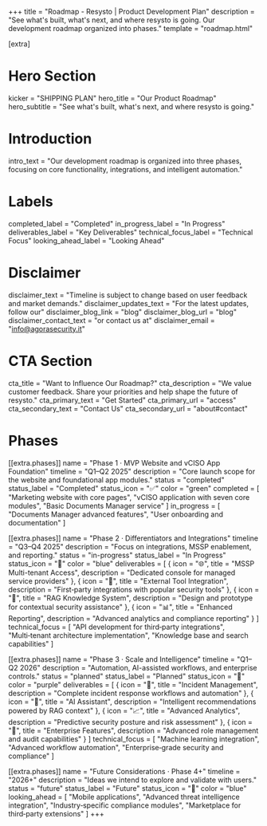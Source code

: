 +++
title = "Roadmap - Resysto | Product Development Plan"
description = "See what's built, what's next, and where resysto is going. Our development roadmap organized into phases."
template = "roadmap.html"

[extra]
# Hero Section
kicker = "SHIPPING PLAN"
hero_title = "Our Product Roadmap"
hero_subtitle = "See what's built, what's next, and where resysto is going."

# Introduction
intro_text = "Our development roadmap is organized into three phases, focusing on core functionality, integrations, and intelligent automation."

# Labels
completed_label = "Completed"
in_progress_label = "In Progress"
deliverables_label = "Key Deliverables"
technical_focus_label = "Technical Focus"
looking_ahead_label = "Looking Ahead"

# Disclaimer
disclaimer_text = "Timeline is subject to change based on user feedback and market demands."
disclaimer_updates_text = "For the latest updates, follow our"
disclaimer_blog_link = "blog"
disclaimer_blog_url = "blog"
disclaimer_contact_text = "or contact us at"
disclaimer_email = "info@agorasecurity.it"

# CTA Section
cta_title = "Want to Influence Our Roadmap?"
cta_description = "We value customer feedback. Share your priorities and help shape the future of resysto."
cta_primary_text = "Get Started"
cta_primary_url = "access"
cta_secondary_text = "Contact Us"
cta_secondary_url = "about#contact"

# Phases
[[extra.phases]]
name = "Phase 1 · MVP Website and vCISO App Foundation"
timeline = "Q1–Q2 2025"
description = "Core launch scope for the website and foundational app modules."
status = "completed"
status_label = "Completed"
status_icon = "✅"
color = "green"
completed = [
    "Marketing website with core pages",
    "vCISO application with seven core modules",
    "Basic Documents Manager service"
]
in_progress = [
    "Documents Manager advanced features",
    "User onboarding and documentation"
]

[[extra.phases]]
name = "Phase 2 · Differentiators and Integrations"
timeline = "Q3–Q4 2025"
description = "Focus on integrations, MSSP enablement, and reporting."
status = "in-progress"
status_label = "In Progress"
status_icon = "🔄"
color = "blue"
deliverables = [
    { icon = "🌐", title = "MSSP Multi-tenant Access", description = "Dedicated console for managed service providers" },
    { icon = "🔗", title = "External Tool Integration", description = "First‑party integrations with popular security tools" },
    { icon = "🧠", title = "RAG Knowledge System", description = "Design and prototype for contextual security assistance" },
    { icon = "📊", title = "Enhanced Reporting", description = "Advanced analytics and compliance reporting" }
]
technical_focus = [
    "API development for third‑party integrations",
    "Multi‑tenant architecture implementation",
    "Knowledge base and search capabilities"
]

[[extra.phases]]
name = "Phase 3 · Scale and Intelligence"
timeline = "Q1–Q2 2026"
description = "Automation, AI-assisted workflows, and enterprise controls."
status = "planned"
status_label = "Planned"
status_icon = "🎯"
color = "purple"
deliverables = [
    { icon = "🚨", title = "Incident Management", description = "Complete incident response workflows and automation" },
    { icon = "🤖", title = "AI Assistant", description = "Intelligent recommendations powered by RAG context" },
    { icon = "📈", title = "Advanced Analytics", description = "Predictive security posture and risk assessment" },
    { icon = "🔐", title = "Enterprise Features", description = "Advanced role management and audit capabilities" }
]
technical_focus = [
    "Machine learning integration",
    "Advanced workflow automation",
    "Enterprise‑grade security and compliance"
]

[[extra.phases]]
name = "Future Considerations · Phase 4+"
timeline = "2026+"
description = "Ideas we intend to explore and validate with users."
status = "future"
status_label = "Future"
status_icon = "👀"
color = "blue"
looking_ahead = [
    "Mobile applications",
    "Advanced threat intelligence integration",
    "Industry‑specific compliance modules",
    "Marketplace for third‑party extensions"
]
+++
